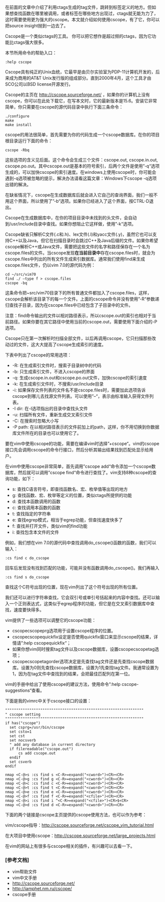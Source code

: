 在前面的文章中介绍了利用ctags生成的tag文件，跳转到标签定义的地方。但如果想查找函数在哪里被调用，或者标签在哪些地方出现过，ctags就无能为力了，这时需要使用更为强大的cscope。本文就介绍如何使用cscope，有了它，你可以把source insight抛到一边去了。

Cscope是一个类似ctags的工具。 你可以把它想作是超过频的ctags，因为它功能比ctags强大很多。

本节所用命令的帮助入口：

```
:help cscope 
```

Cscope具有纯正的Unix血统，它最早是由贝尔实验室为PDP-11计算机开发的，后来成为商用的AT&T Unix发行版的组成部分。直到2000年4月，这个工具才由SCO公司以BSD license开源发行。

Cscope的主页在 http://cscope.sourceforge.net/ ，如果你的计算机上没有cscope，你可以在此处下载它，在写本文时，它的最新版本是15.6。安装它非常简单，你只需要在cscope的源代码目录中执行下面三条命令：

```
./configure
make
make install 
```

cscope的用法很简单，首先需要为你的代码生成一个cscope数据库。在你的项目根目录运行下面的命令：

```
cscope -Rbq 
```

这些选项的含义见后面。这个命令会生成三个文件：cscope.out, cscope.in.out, cscope.po.out。其中cscope.out是基本的符号索引，后两个文件是使用”-q“选项生成的，可以加快cscope的索引速度。在windows上使用cscope时，你可能会遇到-q选项被忽略的提示，解决办法请看这篇文章：Windows下cscope -q选项出错的解决。

在缺省情况下，cscope在生成数据库后就会进入它自己的查询界面，我们一般不用这个界面，所以使用了”-b“选项。如果你已经进入了这个界面，按CTRL-D退出。

Cscope在生成数据库中，在你的项目目录中未找到的头文件，会自动到/usr/include目录中查找。如果你想阻止它这样做，使用”-k“选项。

Cscope缺省只解析C文件(.c和.h)、lex文件(.l)和yacc文件(.y)，虽然它也可以支持C\+\+以及Java，但它在扫描目录时会跳过C\+\+及Java后缀的文件。如果你希望cscope解析C\+\+或Java文件，需要把这些文件的名字和路径保存在一个名为cscope.files的文件。当cscope发现**在当前目录中**存在cscope.files时，就会为cscope.files中列出的所有文件生成索引数据库。通常我们使用find来生成cscope.files文件，仍以vim 7.0的源代码为例：

```
cd ~/src/vim70 
find ./ –type f > cscope.files
cscope -bq 
```

这条命令把~src/vim70目录下的所有普通文件都加入了cscope.files，这样，cscope会解析该目录下的每一个文件。上面的cscope命令并没有使用”-R“参数递归查找子目录，因为在cscope.files中已经包含了子目录中的文件。

注意：find命令输出的文件以相对路径表示，所以cscope.out的索引也相对于当前路径。如果你要在其它路径中使用当前的cscope.out，需要使用下面介绍的-P选项。

Cscope只在第一次解析时扫描全部文件，以后再调用cscope，它只扫描那些改动过的文件，这大大提高了cscope生成索引的速度。

下表中列出了cscope的常用选项：

- -R: 在生成索引文件时，搜索子目录树中的代码
- -b: 只生成索引文件，不进入cscope的界面
- -q: 生成cscope.in.out和cscope.po.out文件，加快cscope的索引速度
- -k: 在生成索引文件时，不搜索/usr/include目录
- -i: 如果保存文件列表的文件名不是cscope.files时，需要加此选项告诉cscope到哪儿去找源文件列表。可以使用”–“，表示由标准输入获得文件列表。
- -I dir: 在-I选项指出的目录中查找头文件
- -u: 扫描所有文件，重新生成交叉索引文件
- -C: 在搜索时忽略大小写
- -P path: 在以相对路径表示的文件前加上的path，这样，你不用切换到你数据库文件所在的目录也可以使用它了。

要在vim中使用cscope的功能，需要在编译vim时选择”+cscope“。vim的cscope接口先会调用cscope的命令行接口，然后分析其输出结果找到匹配处显示给用户。

在vim中使用cscope非常简单，首先调用”cscope add“命令添加一个cscope数据库，然后就可以调用”cscope find“命令进行查找了。vim支持8种cscope的查询功能，如下：

- s: 查找C语言符号，即查找函数名、宏、枚举值等出现的地方
- g: 查找函数、宏、枚举等定义的位置，类似ctags所提供的功能
- d: 查找本函数调用的函数
- c: 查找调用本函数的函数
- t: 查找指定的字符串
- e: 查找egrep模式，相当于egrep功能，但查找速度快多了
- f: 查找并打开文件，类似vim的find功能
- i: 查找包含本文件的文件

例如，我们想在vim 7.0的源代码中查找调用do_cscope()函数的函数，我们可以输入：

```
:cs find c do_cscope
```

回车后发现没有找到匹配的功能，可能并没有函数调用do_cscope()。我们再输入

```
:cs find s do_cscope
```

查找这个C符号出现的位置，现在vim列出了这个符号出现的所有位置。

我们还可以进行字符串查找，它会双引号或单引号括起来的内容中查找。还可以输入一个正则表达式，这类似于egrep程序的功能，但它是在交叉索引数据库中查找，速度要快得多。

vim提供了一些选项可以调整它的cscope功能：

- cscopecscopeprg选项用于设置cscope程序的位置。
- cscopecscopequickfix设定是否使用quickfix窗口来显示cscope的结果，详情请”:help cscopequickfix“；
- 如果你想vim同时搜索tag文件以及cscope数据库，设置cscopecscopetag选项；
- cscopecscopetagorder选项决定是先查找tag文件还是先查找cscope数据库。设置为0则先查找cscope数据库，设置为1先查找tag文件。我通常设置为1，因为在tag文件中查找到的结果，会把最佳匹配列在第一位。

vim的手册中给出了使用cscope的建议方法，使用命令”:help cscope-suggestions“查看。

下面是我的vimrc中关于cscope接口的设置：

```    
"""""""""""""""""""""""""""""""""""""""""""""""""""""""""""""""
" cscope setting
"""""""""""""""""""""""""""""""""""""""""""""""""""""""""""""""
if has("cscope")
  set csprg=/usr/bin/cscope
  set csto=1
  set cst
  set nocsverb
  " add any database in current directory
  if filereadable("cscope.out")
      cs add cscope.out
  endif
  set csverb
endif

nmap <C-@>s :cs find s <C-R>=expand("<cword>")<CR><CR>
nmap <C-@>g :cs find g <C-R>=expand("<cword>")<CR><CR>
nmap <C-@>c :cs find c <C-R>=expand("<cword>")<CR><CR>
nmap <C-@>t :cs find t <C-R>=expand("<cword>")<CR><CR>
nmap <C-@>e :cs find e <C-R>=expand("<cword>")<CR><CR>
nmap <C-@>f :cs find f <C-R>=expand("<cfile>")<CR><CR>
nmap <C-@>i :cs find i ^<C-R>=expand("<cfile>")<CR>$<CR>
nmap <C-@>d :cs find d <C-R>=expand("<cword>")<CR><CR>
```

下面的两个链接是cscope主页提供的cscope使用方法，也可以作为参考：

vim/cscope指导：http://cscope.sourceforge.net/cscope_vim_tutorial.html

在大项目中使用cscope：http://cscope.sourceforge.net/large_projects.html

在vim的网站上有很多与cscope相关的插件，有兴趣可以去看一下。

### [参考文档]

- vim帮助文件
- vim中文手册
- http://cscope.sourceforge.net/
- http://iamphet.nm.ru/cscope/
- cscope手册